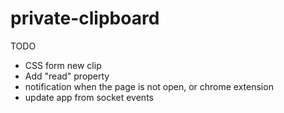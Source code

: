 # private-clipboard

TODO
- CSS form new clip
- Add "read" property
- notification when the page is not open, or chrome extension
- update app from socket events
